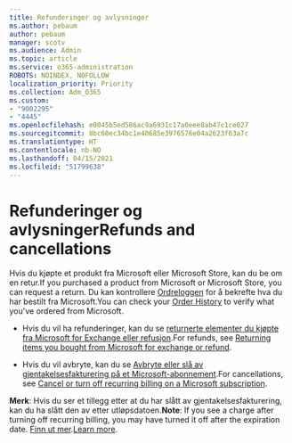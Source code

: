 ```yaml
---
title: Refunderinger og avlysninger
ms.author: pebaum
author: pebaum
manager: scotv
ms.audience: Admin
ms.topic: article
ms.service: o365-administration
ROBOTS: NOINDEX, NOFOLLOW
localization_priority: Priority
ms.collection: Adm_O365
ms.custom:
- "9002295"
- "4445"
ms.openlocfilehash: e0045b5ed586ac9a6931c17a0eee8ab47c1ce027
ms.sourcegitcommit: 8bc60ec34bc1e40685e3976576e04a2623f63a7c
ms.translationtype: HT
ms.contentlocale: nb-NO
ms.lasthandoff: 04/15/2021
ms.locfileid: "51799638"
---
```

# <a name="refunds-and-cancellations"></a><span data-ttu-id="eb2c6-102">Refunderinger og avlysninger</span><span class="sxs-lookup"><span data-stu-id="eb2c6-102">Refunds and cancellations</span></span>

<span data-ttu-id="eb2c6-103">Hvis du kjøpte et produkt fra Microsoft eller Microsoft Store, kan du be om en retur.</span><span class="sxs-lookup"><span data-stu-id="eb2c6-103">If you purchased a product from Microsoft or Microsoft Store, you can request a return.</span></span> <span data-ttu-id="eb2c6-104">Du kan kontrollere [Ordreloggen](https://account.microsoft.com/billing/orders/) for å bekrefte hva du har bestilt fra Microsoft.</span><span class="sxs-lookup"><span data-stu-id="eb2c6-104">You can check your [Order History](https://account.microsoft.com/billing/orders/) to verify what you've ordered from Microsoft.</span></span> 

- <span data-ttu-id="eb2c6-105">Hvis du vil ha refunderinger, kan du se [returnerte elementer du kjøpte fra Microsoft for Exchange eller refusjon](https://support.microsoft.com/help/10558).</span><span class="sxs-lookup"><span data-stu-id="eb2c6-105">For refunds, see [Returning items you bought from Microsoft for exchange or refund](https://support.microsoft.com/help/10558).</span></span>

- <span data-ttu-id="eb2c6-106">Hvis du vil avbryte, kan du se [Avbryte eller slå av gjentakelsesfakturering på et Microsoft-abonnement](https://support.microsoft.com/help/4027815).</span><span class="sxs-lookup"><span data-stu-id="eb2c6-106">For cancellations, see [Cancel or turn off recurring billing on a Microsoft subscription](https://support.microsoft.com/help/4027815).</span></span>

<span data-ttu-id="eb2c6-107">**Merk**: Hvis du ser et tillegg etter at du har slått av gjentakelsesfakturering, kan du ha slått den av etter utløpsdatoen.</span><span class="sxs-lookup"><span data-stu-id="eb2c6-107">**Note**: If you see a charge after turning off recurring billing, you may have turned it off after the expiration date.</span></span> <span data-ttu-id="eb2c6-108">[Finn ut mer](https://support.microsoft.com/help/10640).</span><span class="sxs-lookup"><span data-stu-id="eb2c6-108">[Learn more](https://support.microsoft.com/help/10640).</span></span> 